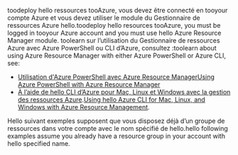 
<span data-ttu-id="be4bc-101">toodeploy hello ressources tooAzure, vous devez être connecté en tooyour compte Azure et vous devez utiliser le module du Gestionnaire de ressources Azure hello.</span><span class="sxs-lookup"><span data-stu-id="be4bc-101">toodeploy hello resources tooAzure, you must be logged in tooyour Azure account and you must use hello Azure Resource Manager module.</span></span> <span data-ttu-id="be4bc-102">toolearn sur l’utilisation du Gestionnaire de ressources Azure avec Azure PowerShell ou CLI d’Azure, consultez :</span><span class="sxs-lookup"><span data-stu-id="be4bc-102">toolearn about using Azure Resource Manager with either Azure PowerShell or Azure CLI, see:</span></span>

* [<span data-ttu-id="be4bc-103">Utilisation d'Azure PowerShell avec Azure Resource Manager</span><span class="sxs-lookup"><span data-stu-id="be4bc-103">Using Azure PowerShell with Azure Resource Manager</span></span>](../articles/azure-resource-manager/powershell-azure-resource-manager.md)
* <span data-ttu-id="be4bc-104">[À l’aide de hello CLI d’Azure pour Mac, Linux et Windows avec la gestion des ressources Azure](../articles/azure-resource-manager/xplat-cli-azure-resource-manager.md).</span><span class="sxs-lookup"><span data-stu-id="be4bc-104">[Using hello Azure CLI for Mac, Linux, and Windows with Azure Resource Management](../articles/azure-resource-manager/xplat-cli-azure-resource-manager.md).</span></span>

<span data-ttu-id="be4bc-105">Hello suivant exemples supposent que vous disposez déjà d’un groupe de ressources dans votre compte avec le nom spécifié de hello.</span><span class="sxs-lookup"><span data-stu-id="be4bc-105">hello following examples assume you already have a resource group in your account with hello specified name.</span></span> 


